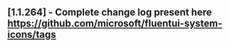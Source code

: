 ## [1.1.264] - Complete change log present here https://github.com/microsoft/fluentui-system-icons/tags